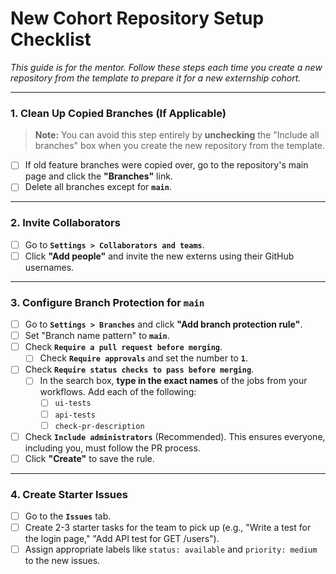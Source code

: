 # New Cohort Repository Setup Checklist

_This guide is for the mentor. Follow these steps each time you create a new repository from the template to prepare it for a new externship cohort._

---

### 1. Clean Up Copied Branches (If Applicable)
> **Note:** You can avoid this step entirely by **unchecking** the "Include all branches" box when you create the new repository from the template.

- [ ] If old feature branches were copied over, go to the repository's main page and click the **"Branches"** link.
- [ ] Delete all branches except for **`main`**.

---

### 2. Invite Collaborators
- [ ] Go to **`Settings > Collaborators and teams`**.
- [ ] Click **"Add people"** and invite the new externs using their GitHub usernames.

---

### 3. Configure Branch Protection for `main`
- [ ] Go to **`Settings > Branches`** and click **"Add branch protection rule"**.
- [ ] Set "Branch name pattern" to **`main`**.
- [ ] Check **`Require a pull request before merging`**.
  - [ ] Check **`Require approvals`** and set the number to **`1`**.
- [ ] Check **`Require status checks to pass before merging`**.
  - [ ] In the search box, **type in the exact names** of the jobs from your workflows. Add each of the following:
    - [ ] `ui-tests`
    - [ ] `api-tests`
    - [ ] `check-pr-description`
- [ ] Check **`Include administrators`** (Recommended). This ensures everyone, including you, must follow the PR process.
- [ ] Click **"Create"** to save the rule.

---

### 4. Create Starter Issues
- [ ] Go to the **`Issues`** tab.
- [ ] Create 2-3 starter tasks for the team to pick up (e.g., "Write a test for the login page," "Add API test for GET /users").
- [ ] Assign appropriate labels like `status: available` and `priority: medium` to the new issues.
